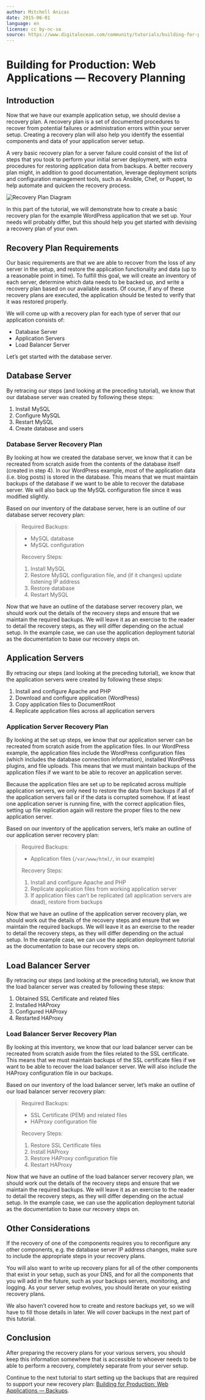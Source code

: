 ```yaml
---
author: Mitchell Anicas
date: 2015-06-01
language: en
license: cc by-nc-sa
source: https://www.digitalocean.com/community/tutorials/building-for-production-web-applications-recovery-planning
---
```


# Building for Production: Web Applications — Recovery Planning

## Introduction

Now that we have our example application setup, we should devise a recovery plan. A recovery plan is a set of documented procedures to recover from potential failures or administration errors within your server setup. Creating a recovery plan will also help you identify the essential components and data of your application server setup.

A very basic recovery plan for a server failure could consist of the list of steps that you took to perform your initial server deployment, with extra procedures for restoring application data from backups. A better recovery plan might, in addition to good documentation, leverage deployment scripts and configuration management tools, such as Ansible, Chef, or Puppet, to help automate and quicken the recovery process.

![Recovery Plan Diagram](https://raw.githubusercontent.com/opendocs-md/do-tutorials-images/master/img/architecture/production/recovery_plans.png)

In this part of the tutorial, we will demonstrate how to create a basic recovery plan for the example WordPress application that we set up. Your needs will probably differ, but this should help you get started with devising a recovery plan of your own.

## Recovery Plan Requirements

Our basic requirements are that we are able to recover from the loss of any server in the setup, and restore the application functionality and data (up to a reasonable point in time). To fulfill this goal, we will create an inventory of each server, determine which data needs to be backed up, and write a recovery plan based on our available assets. Of course, if any of these recovery plans are executed, the application should be tested to verify that it was restored properly.

We will come up with a recovery plan for each type of server that our application consists of:

- Database Server
- Application Servers
- Load Balancer Server

Let’s get started with the database server.

## Database Server

By retracing our steps (and looking at the preceding tutorial), we know that our database server was created by following these steps:

1. Install MySQL
2. Configure MySQL
3. Restart MySQL
4. Create database and users

### Database Server Recovery Plan

By looking at how we created the database server, we know that it can be recreated from scratch aside from the contents of the database itself (created in step 4). In our WordPress example, most of the application data (i.e. blog posts) is stored in the database. This means that we must maintain backups of the database if we want to be able to recover the database server. We will also back up the MySQL configuration file since it was modified slightly.

Based on our inventory of the database server, here is an outline of our database server recovery plan:

> Required Backups:
> 
> - MySQL database
> - MySQL configuration
> 
> Recovery Steps:
> 
> 1. Install MySQL
> 2. Restore MySQL configuration file, and (if it changes) update listening IP address
> 3. Restore database
> 4. Restart MySQL

Now that we have an outline of the database server recovery plan, we should work out the details of the recovery steps and ensure that we maintain the required backups. We will leave it as an exercise to the reader to detail the recovery steps, as they will differ depending on the actual setup. In the example case, we can use the application deployment tutorial as the documentation to base our recovery steps on.

## Application Servers

By retracing our steps (and looking at the preceding tutorial), we know that the application servers were created by following these steps:

1. Install and configure Apache and PHP
2. Download and configure application (WordPress)
3. Copy application files to DocumentRoot
4. Replicate application files across all application servers

### Application Server Recovery Plan

By looking at the set up steps, we know that our application server can be recreated from scratch aside from the application files. In our WordPress example, the application files include the WordPress configuration files (which includes the database connection information), installed WordPress plugins, and file uploads. This means that we must maintain backups of the application files if we want to be able to recover an application server.

Because the application files are set up to be replicated across multiple application servers, we only need to restore the data from backups if all of the application servers fail or if the data is corrupted somehow. If at least one application server is running fine, with the correct application files, setting up file replication again will restore the proper files to the new application server.

Based on our inventory of the application servers, let’s make an outline of our application server recovery plan:

> Required Backups:
> 
> - Application files (`/var/www/html/`, in our example)
> 
> Recovery Steps:
> 
> 1. Install and configure Apache and PHP
> 2. Replicate application files from working application server
> 3. If application files can’t be replicated (all application servers are dead), restore from backups

Now that we have an outline of the application server recovery plan, we should work out the details of the recovery steps and ensure that we maintain the required backups. We will leave it as an exercise to the reader to detail the recovery steps, as they will differ depending on the actual setup. In the example case, we can use the application deployment tutorial as the documentation to base our recovery steps on.

## Load Balancer Server

By retracing our steps (and looking at the preceding tutorial), we know that the load balancer server was created by following these steps:

1. Obtained SSL Certificate and related files
2. Installed HAProxy
3. Configured HAProxy
4. Restarted HAProxy

### Load Balancer Server Recovery Plan

By looking at this inventory, we know that our load balancer server can be recreated from scratch aside from the files related to the SSL certificate. This means that we must maintain backups of the SSL certificate files if we want to be able to recover the load balancer server. We will also include the HAProxy configuration file in our backups.

Based on our inventory of the load balancer server, let’s make an outline of our load balancer server recovery plan:

> Required Backups:
> 
> - SSL Certificate (PEM) and related files
> - HAProxy configuration file
> 
> Recovery Steps:
> 
> 1. Restore SSL Certificate files
> 2. Install HAProxy
> 3. Restore HAProxy configuration file
> 4. Restart HAProxy

Now that we have an outline of the load balancer server recovery plan, we should work out the details of the recovery steps and ensure that we maintain the required backups. We will leave it as an exercise to the reader to detail the recovery steps, as they will differ depending on the actual setup. In the example case, we can use the application deployment tutorial as the documentation to base our recovery steps on.

## Other Considerations

If the recovery of one of the components requires you to reconfigure any other components, e.g. the database server IP address changes, make sure to include the appropriate steps in your recovery plans.

You will also want to write up recovery plans for all of the other components that exist in your setup, such as your DNS, and for all the components that you will add in the future, such as your backups servers, monitoring, and logging. As your server setup evolves, you should iterate on your existing recovery plans.

We also haven’t covered how to create and restore backups yet, so we will have to fill those details in later. We will cover backups in the next part of this tutorial.

## Conclusion

After preparing the recovery plans for your various servers, you should keep this information somewhere that is accessible to whoever needs to be able to perform a recovery, completely separate from your server setup.

Continue to the next tutorial to start setting up the backups that are required to support your new recovery plan: [Building for Production: Web Applications — Backups](building-for-production-web-applications-backups).
